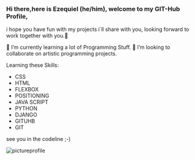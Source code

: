 ### Hi there,here is Ezequiel (he/him), welcome to my GIT-Hub Profile, 


i hope you have fun with my projects i´ll share with you, looking forward to work together with you.👋

🌱 I’m currently learning a lot of Programming Stuff.
👯 I’m looking to collaborate on artistic programming projects. 

Learning these Skills:

* CSS
* HTML
* FLEXBOX
* POSITIONING
* JAVA SCRIPT
* PYTHON
* DJANGO
* GITUHB
* GIT


see you in the codeline ;-)

![pictureprofile](https://gifdb.com/images/thumbnail/coding-animated-laptop-flow-stream-ja04010rm5o68zfk.gif)
<!--
**ezecodo/ezecodo** is a ✨ _special_ ✨ repository because its `README.md` (this file) appears on your GitHub profile.

Here are some ideas to get you started:

- 🔭 I’m currently working on ...
- 🌱 I’m currently learning ...
- 👯 I’m looking to collaborate on ...
- 🤔 I’m looking for help with ...
- 💬 Ask me about ...
- 📫 How to reach me: ...
- 😄 Pronouns: ...
- ⚡ Fun fact: ...
-->
